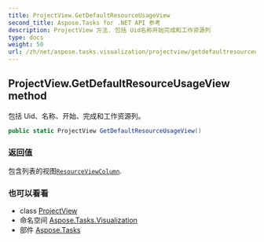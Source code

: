 ```yaml
---
title: ProjectView.GetDefaultResourceUsageView
second_title: Aspose.Tasks for .NET API 参考
description: ProjectView 方法. 包括 Uid名称开始完成和工作资源列
type: docs
weight: 50
url: /zh/net/aspose.tasks.visualization/projectview/getdefaultresourceusageview/
---
```

## ProjectView.GetDefaultResourceUsageView method

包括 Uid、名称、开始、完成和工作资源列。

```csharp
public static ProjectView GetDefaultResourceUsageView()
```

### 返回值

包含列表的视图[`ResourceViewColumn`](../../resourceviewcolumn/).

### 也可以看看

* class [ProjectView](../)
* 命名空间 [Aspose.Tasks.Visualization](../../projectview/)
* 部件 [Aspose.Tasks](../../../)


